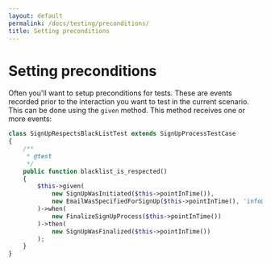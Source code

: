 ```yaml
---
layout: default
permalink: /docs/testing/preconditions/
title: Setting preconditions
---
```


# Setting preconditions

Often you'll want to setup preconditions for tests. These are events recorded prior
to the interaction you want to test in the current scenario. This can be done
using the `given` method. This method receives one or more events:

```php
class SignUpRespectsBlackListTest extends SignUpProcessTestCase
{
    /**
     * @test
     */
    public function blacklist_is_respected()
    {
        $this->given(
            new SignUpWasInitiated($this->pointInTime()),
            new EmailWasSpecifiedForSignUp($this->pointInTime(), 'info@domain.tld')
        )->when(
            new FinalizeSignUpProcess($this->pointInTime())
        )->then(
            new SignUpWasFinalized($this->pointInTime())
        );
    } 
}
``` 

